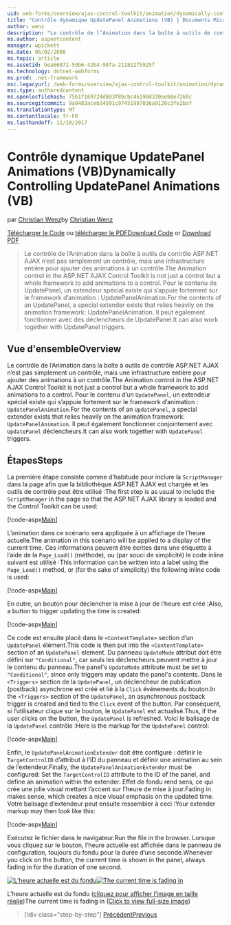 ```yaml
---
uid: web-forms/overview/ajax-control-toolkit/animation/dynamically-controlling-updatepanel-animations-vb
title: "Contrôle dynamique UpdatePanel Animations (VB) | Documents Microsoft"
author: wenz
description: "Le contrôle de l’Animation dans la boîte à outils de contrôle ASP.NET AJAX n’est pas simplement un contrôle, mais une infrastructure entière pour ajouter des animations à un contrôle. Pour le contenu d’un..."
ms.author: aspnetcontent
manager: wpickett
ms.date: 06/02/2008
ms.topic: article
ms.assetid: bea66072-59b6-42b4-98fa-211812f5925f
ms.technology: dotnet-webforms
ms.prod: .net-framework
msc.legacyurl: /web-forms/overview/ajax-control-toolkit/animation/dynamically-controlling-updatepanel-animations-vb
msc.type: authoredcontent
ms.openlocfilehash: 75b1f169724d8d3f8bcbc46198d320eeb8e7260c
ms.sourcegitcommit: 9a9483aceb34591c97451997036a9120c3fe2baf
ms.translationtype: MT
ms.contentlocale: fr-FR
ms.lasthandoff: 11/10/2017
---
```

<a name="dynamically-controlling-updatepanel-animations-vb"></a><span data-ttu-id="acce4-104">Contrôle dynamique UpdatePanel Animations (VB)</span><span class="sxs-lookup"><span data-stu-id="acce4-104">Dynamically Controlling UpdatePanel Animations (VB)</span></span>
====================
<span data-ttu-id="acce4-105">par [Christian Wenz](https://github.com/wenz)</span><span class="sxs-lookup"><span data-stu-id="acce4-105">by [Christian Wenz](https://github.com/wenz)</span></span>

<span data-ttu-id="acce4-106">[Télécharger le Code](http://download.microsoft.com/download/9/3/f/93f8daea-bebd-4821-833b-95205389c7d0/UpdatePanelAnimation2.vb.zip) ou [télécharger le PDF](http://download.microsoft.com/download/b/6/a/b6ae89ee-df69-4c87-9bfb-ad1eb2b23373/updatepanelanimation2VB.pdf)</span><span class="sxs-lookup"><span data-stu-id="acce4-106">[Download Code](http://download.microsoft.com/download/9/3/f/93f8daea-bebd-4821-833b-95205389c7d0/UpdatePanelAnimation2.vb.zip) or [Download PDF](http://download.microsoft.com/download/b/6/a/b6ae89ee-df69-4c87-9bfb-ad1eb2b23373/updatepanelanimation2VB.pdf)</span></span>

> <span data-ttu-id="acce4-107">Le contrôle de l’Animation dans la boîte à outils de contrôle ASP.NET AJAX n’est pas simplement un contrôle, mais une infrastructure entière pour ajouter des animations à un contrôle.</span><span class="sxs-lookup"><span data-stu-id="acce4-107">The Animation control in the ASP.NET AJAX Control Toolkit is not just a control but a whole framework to add animations to a control.</span></span> <span data-ttu-id="acce4-108">Pour le contenu de UpdatePanel, un extendeur spécial existe qui s’appuie fortement sur le framework d’animation : UpdatePanelAnimation.</span><span class="sxs-lookup"><span data-stu-id="acce4-108">For the contents of an UpdatePanel, a special extender exists that relies heavily on the animation framework: UpdatePanelAnimation.</span></span> <span data-ttu-id="acce4-109">Il peut également fonctionner avec des déclencheurs de UpdatePanel.</span><span class="sxs-lookup"><span data-stu-id="acce4-109">It can also work together with UpdatePanel triggers.</span></span>


## <a name="overview"></a><span data-ttu-id="acce4-110">Vue d'ensemble</span><span class="sxs-lookup"><span data-stu-id="acce4-110">Overview</span></span>

<span data-ttu-id="acce4-111">Le contrôle de l’Animation dans la boîte à outils de contrôle ASP.NET AJAX n’est pas simplement un contrôle, mais une infrastructure entière pour ajouter des animations à un contrôle.</span><span class="sxs-lookup"><span data-stu-id="acce4-111">The Animation control in the ASP.NET AJAX Control Toolkit is not just a control but a whole framework to add animations to a control.</span></span> <span data-ttu-id="acce4-112">Pour le contenu d’un `UpdatePanel`, un extendeur spécial existe qui s’appuie fortement sur le framework d’animation : `UpdatePanelAnimation`.</span><span class="sxs-lookup"><span data-stu-id="acce4-112">For the contents of an `UpdatePanel`, a special extender exists that relies heavily on the animation framework: `UpdatePanelAnimation`.</span></span> <span data-ttu-id="acce4-113">Il peut également fonctionner conjointement avec `UpdatePanel` déclencheurs.</span><span class="sxs-lookup"><span data-stu-id="acce4-113">It can also work together with `UpdatePanel` triggers.</span></span>

## <a name="steps"></a><span data-ttu-id="acce4-114">Étapes</span><span class="sxs-lookup"><span data-stu-id="acce4-114">Steps</span></span>

<span data-ttu-id="acce4-115">La première étape consiste comme d’habitude pour inclure la `ScriptManager` dans la page afin que la bibliothèque ASP.NET AJAX est chargée et les outils de contrôle peut être utilisé :</span><span class="sxs-lookup"><span data-stu-id="acce4-115">The first step is as usual to include the `ScriptManager` in the page so that the ASP.NET AJAX library is loaded and the Control Toolkit can be used:</span></span>


[!code-aspx[Main](dynamically-controlling-updatepanel-animations-vb/samples/sample1.aspx)]

<span data-ttu-id="acce4-116">L’animation dans ce scénario sera appliquée à un affichage de l’heure actuelle.</span><span class="sxs-lookup"><span data-stu-id="acce4-116">The animation in this scenario will be applied to a display of the current time.</span></span> <span data-ttu-id="acce4-117">Ces informations peuvent être écrites dans une étiquette à l’aide de la `Page_Load()` (méthode), ou (par souci de simplicité) le code inline suivant est utilisé :</span><span class="sxs-lookup"><span data-stu-id="acce4-117">This information can be written into a label using the `Page_Load()` method, or (for the sake of simplicity) the following inline code is used:</span></span>


[!code-aspx[Main](dynamically-controlling-updatepanel-animations-vb/samples/sample2.aspx)]

<span data-ttu-id="acce4-118">En outre, un bouton pour déclencher la mise à jour de l’heure est créé :</span><span class="sxs-lookup"><span data-stu-id="acce4-118">Also, a button to trigger updating the time is created:</span></span>


[!code-aspx[Main](dynamically-controlling-updatepanel-animations-vb/samples/sample3.aspx)]

<span data-ttu-id="acce4-119">Ce code est ensuite placé dans le `<ContentTemplate>` section d’un `UpdatePanel` élément.</span><span class="sxs-lookup"><span data-stu-id="acce4-119">This code is then put into the `<ContentTemplate>` section of an `UpdatePanel` element.</span></span> <span data-ttu-id="acce4-120">Du panneau `UpdateMode` attribut doit être défini sur `"Conditional"`, car seuls les déclencheurs peuvent mettre à jour le contenu du panneau.</span><span class="sxs-lookup"><span data-stu-id="acce4-120">The panel's `UpdateMode` attribute must be set to `"Conditional"`, since only triggers may update the panel's contents.</span></span> <span data-ttu-id="acce4-121">Dans le `<Triggers>` section de la `UpdatePanel`, un déclencheur de publication (postback) asynchrone est créé et lié à la `Click` événements du bouton.</span><span class="sxs-lookup"><span data-stu-id="acce4-121">In the `<Triggers>` section of the `UpdatePanel`, an asynchronous postback trigger is created and tied to the `Click` event of the button.</span></span> <span data-ttu-id="acce4-122">Par conséquent, si l’utilisateur clique sur le bouton, le `UpdatePanel` est actualisé.</span><span class="sxs-lookup"><span data-stu-id="acce4-122">Thus, if the user clicks on the button, the `UpdatePanel` is refreshed.</span></span> <span data-ttu-id="acce4-123">Voici le balisage de la `UpdatePanel` contrôle :</span><span class="sxs-lookup"><span data-stu-id="acce4-123">Here is the markup for the `UpdatePanel` control:</span></span>


[!code-aspx[Main](dynamically-controlling-updatepanel-animations-vb/samples/sample4.aspx)]

<span data-ttu-id="acce4-124">Enfin, le `UpdatePanelAnimationExtender` doit être configuré : définir le `TargetControlID` d’attribut à l’ID du panneau et définir une animation au sein de l’extendeur.</span><span class="sxs-lookup"><span data-stu-id="acce4-124">Finally, the `UpdatePanelAnimationExtender` must be configured: Set the `TargetControlID` attribute to the ID of the panel, and define an animation within the extender.</span></span> <span data-ttu-id="acce4-125">Effet de fondu rend sens, ce qui crée une jolie visual mettant l’accent sur l’heure de mise à jour.</span><span class="sxs-lookup"><span data-stu-id="acce4-125">Fading in makes sense, which creates a nice visual emphasis on the updated time.</span></span> <span data-ttu-id="acce4-126">Votre balisage d’extendeur peut ensuite ressembler à ceci :</span><span class="sxs-lookup"><span data-stu-id="acce4-126">Your extender markup may then look like this:</span></span>


[!code-aspx[Main](dynamically-controlling-updatepanel-animations-vb/samples/sample5.aspx)]

<span data-ttu-id="acce4-127">Exécutez le fichier dans le navigateur.</span><span class="sxs-lookup"><span data-stu-id="acce4-127">Run the file in the browser.</span></span> <span data-ttu-id="acce4-128">Lorsque vous cliquez sur le bouton, l’heure actuelle est affichée dans le panneau de configuration, toujours du fondu pour la durée d’une seconde.</span><span class="sxs-lookup"><span data-stu-id="acce4-128">Whenever you click on the button, the current time is shown in the panel, always fading in for the duration of one second.</span></span>


<span data-ttu-id="acce4-129">[![L’heure actuelle est du fondu](dynamically-controlling-updatepanel-animations-vb/_static/image2.png)](dynamically-controlling-updatepanel-animations-vb/_static/image1.png)</span><span class="sxs-lookup"><span data-stu-id="acce4-129">[![The current time is fading in](dynamically-controlling-updatepanel-animations-vb/_static/image2.png)](dynamically-controlling-updatepanel-animations-vb/_static/image1.png)</span></span>

<span data-ttu-id="acce4-130">L’heure actuelle est du fondu ([cliquez pour afficher l’image en taille réelle](dynamically-controlling-updatepanel-animations-vb/_static/image3.png))</span><span class="sxs-lookup"><span data-stu-id="acce4-130">The current time is fading in ([Click to view full-size image](dynamically-controlling-updatepanel-animations-vb/_static/image3.png))</span></span>

>[!div class="step-by-step"]
[<span data-ttu-id="acce4-131">Précédent</span><span class="sxs-lookup"><span data-stu-id="acce4-131">Previous</span></span>](animating-an-updatepanel-control-vb.md)

